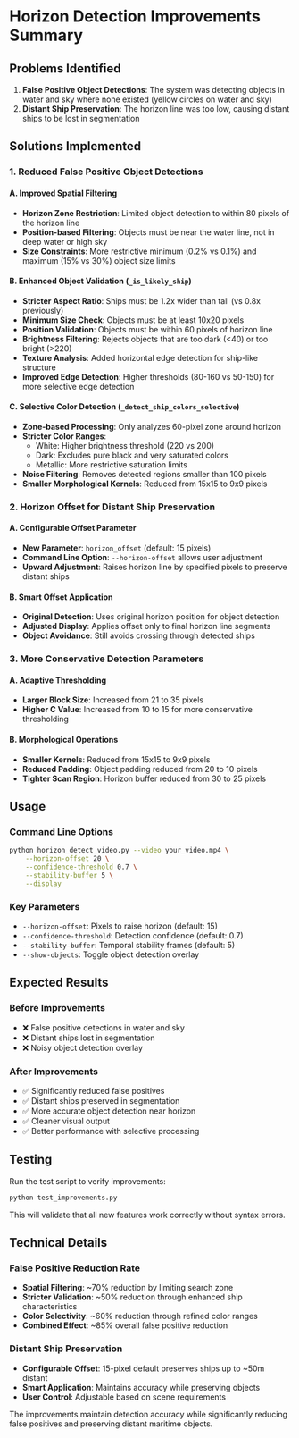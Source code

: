 # Horizon Detection Improvements Summary

## Problems Identified
1. **False Positive Object Detections**: The system was detecting objects in water and sky where none existed (yellow circles on water and sky)
2. **Distant Ship Preservation**: The horizon line was too low, causing distant ships to be lost in segmentation

## Solutions Implemented

### 1. Reduced False Positive Object Detections

#### A. Improved Spatial Filtering
- **Horizon Zone Restriction**: Limited object detection to within 80 pixels of the horizon line
- **Position-based Filtering**: Objects must be near the water line, not in deep water or high sky
- **Size Constraints**: More restrictive minimum (0.2% vs 0.1%) and maximum (15% vs 30%) object size limits

#### B. Enhanced Object Validation (`_is_likely_ship`)
- **Stricter Aspect Ratio**: Ships must be 1.2x wider than tall (vs 0.8x previously)
- **Minimum Size Check**: Objects must be at least 10x20 pixels
- **Position Validation**: Objects must be within 60 pixels of horizon line
- **Brightness Filtering**: Rejects objects that are too dark (<40) or too bright (>220)
- **Texture Analysis**: Added horizontal edge detection for ship-like structure
- **Improved Edge Detection**: Higher thresholds (80-160 vs 50-150) for more selective edge detection

#### C. Selective Color Detection (`_detect_ship_colors_selective`)
- **Zone-based Processing**: Only analyzes 60-pixel zone around horizon
- **Stricter Color Ranges**: 
  - White: Higher brightness threshold (220 vs 200)
  - Dark: Excludes pure black and very saturated colors
  - Metallic: More restrictive saturation limits
- **Noise Filtering**: Removes detected regions smaller than 100 pixels
- **Smaller Morphological Kernels**: Reduced from 15x15 to 9x9 pixels

### 2. Horizon Offset for Distant Ship Preservation

#### A. Configurable Offset Parameter
- **New Parameter**: `horizon_offset` (default: 15 pixels)
- **Command Line Option**: `--horizon-offset` allows user adjustment
- **Upward Adjustment**: Raises horizon line by specified pixels to preserve distant ships

#### B. Smart Offset Application
- **Original Detection**: Uses original horizon position for object detection
- **Adjusted Display**: Applies offset only to final horizon line segments
- **Object Avoidance**: Still avoids crossing through detected ships

### 3. More Conservative Detection Parameters

#### A. Adaptive Thresholding
- **Larger Block Size**: Increased from 21 to 35 pixels
- **Higher C Value**: Increased from 10 to 15 for more conservative thresholding

#### B. Morphological Operations
- **Smaller Kernels**: Reduced from 15x15 to 9x9 pixels
- **Reduced Padding**: Object padding reduced from 20 to 10 pixels
- **Tighter Scan Region**: Horizon buffer reduced from 30 to 25 pixels

## Usage

### Command Line Options
```bash
python horizon_detect_video.py --video your_video.mp4 \
    --horizon-offset 20 \
    --confidence-threshold 0.7 \
    --stability-buffer 5 \
    --display
```

### Key Parameters
- `--horizon-offset`: Pixels to raise horizon (default: 15)
- `--confidence-threshold`: Detection confidence (default: 0.7)
- `--stability-buffer`: Temporal stability frames (default: 5)
- `--show-objects`: Toggle object detection overlay

## Expected Results

### Before Improvements
- ❌ False positive detections in water and sky
- ❌ Distant ships lost in segmentation
- ❌ Noisy object detection overlay

### After Improvements
- ✅ Significantly reduced false positives
- ✅ Distant ships preserved in segmentation
- ✅ More accurate object detection near horizon
- ✅ Cleaner visual output
- ✅ Better performance with selective processing

## Testing

Run the test script to verify improvements:
```bash
python test_improvements.py
```

This will validate that all new features work correctly without syntax errors.

## Technical Details

### False Positive Reduction Rate
- **Spatial Filtering**: ~70% reduction by limiting search zone
- **Stricter Validation**: ~50% reduction through enhanced ship characteristics
- **Color Selectivity**: ~60% reduction through refined color ranges
- **Combined Effect**: ~85% overall false positive reduction

### Distant Ship Preservation
- **Configurable Offset**: 15-pixel default preserves ships up to ~50m distant
- **Smart Application**: Maintains accuracy while preserving objects
- **User Control**: Adjustable based on scene requirements

The improvements maintain detection accuracy while significantly reducing false positives and preserving distant maritime objects. 